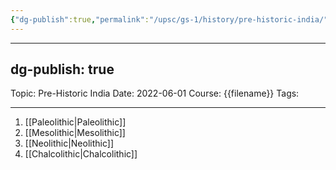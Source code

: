 ```yaml
---
{"dg-publish":true,"permalink":"/upsc/gs-1/history/pre-historic-india/","dgHomeLink":true,"dgPassFrontmatter":false}
---
```


---
dg-publish: true
---
Topic: Pre-Historic India
Date: 2022-06-01
Course: {{filename}}
Tags: 

---



1. [[Paleolithic|Paleolithic]]
2. [[Mesolithic|Mesolithic]]
3. [[Neolithic|Neolithic]]
4. [[Chalcolithic|Chalcolithic]]
